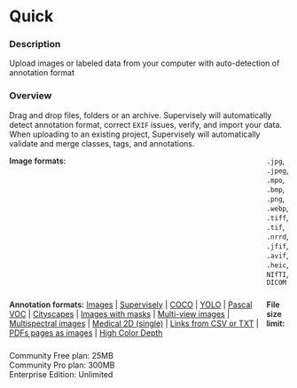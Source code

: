 # Quick

### Description

Upload images or labeled data from your computer with auto-detection of annotation format

### Overview

Drag and drop files, folders or an archive. Supervisely will automatically detect annotation format, correct `EXIF` issues, verify, and import your data. When uploading to an existing project, Supervisely will automatically validate and merge classes, tags, and annotations.

<div style="display: grid; grid-template-columns: auto 1fr; grid-column-gap: 5px; grid-row-gap: 10px; grid-auto-rows: auto;">
  <b style="font-weight: 600; flex: none;" class="mr5">Image formats:</b>
  <span><code>.jpg</code>, <code>.jpeg</code>, <code>.mpo</code>, <code>.bmp</code>, <code>.png</code>, <code>.webp</code>, <code>.tiff</code>, <code>.tif</code>, <code>.nrrd</code>, <code>.jfif</code>, <code>.avif</code>, <code>.heic</code>, <code>NIfTI</code>, <code>DICOM</code></span>

<b style="font-weight: 600; flex: none;" class="mr5">Annotation formats:</b>
<span>
<a href="https://raw.githubusercontent.com/supervisely-ecosystem/import-wizard-docs/master/converter_docs/images/images.md" data-key="sly-open-modal" data-modal-event="open-md-modal" >Images</a><span> | </span>
<a href="https://raw.githubusercontent.com/supervisely-ecosystem/import-wizard-docs/master/converter_docs/images/supervisely.md" data-key="sly-open-modal" data-modal-event="open-md-modal" >Supervisely</a><span> | </span>
<a href="https://raw.githubusercontent.com/supervisely-ecosystem/import-wizard-docs/master/converter_docs/images/coco.md" data-key="sly-open-modal" data-modal-event="open-md-modal" >COCO</a><span> | </span>
<a href="https://raw.githubusercontent.com/supervisely-ecosystem/import-wizard-docs/master/converter_docs/images/yolo.md" data-key="sly-open-modal" data-modal-event="open-md-modal" >YOLO</a><span> | </span>
<a href="https://raw.githubusercontent.com/supervisely-ecosystem/import-wizard-docs/master/converter_docs/images/pascal.md" data-key="sly-open-modal" data-modal-event="open-md-modal" >Pascal VOC</a><span> | </span>
<a href="https://raw.githubusercontent.com/supervisely-ecosystem/import-wizard-docs/master/converter_docs/images/cityscapes.md" data-key="sly-open-modal" data-modal-event="open-md-modal" >Cityscapes</a><span> | </span>
<a href="https://raw.githubusercontent.com/supervisely-ecosystem/import-wizard-docs/master/converter_docs/images/masks.md" data-key="sly-open-modal" data-modal-event="open-md-modal" >Images with masks</a><span> | </span>
<a href="https://raw.githubusercontent.com/supervisely-ecosystem/import-wizard-docs/master/converter_docs/images/multiview.md" data-key="sly-open-modal" data-modal-event="open-md-modal" >Multi-view images</a><span> | </span>
<a href="https://raw.githubusercontent.com/supervisely-ecosystem/import-wizard-docs/master/converter_docs/images/multispectral.md" data-key="sly-open-modal" data-modal-event="open-md-modal" >Multispectral images</a><span> | </span>
<a href="https://raw.githubusercontent.com/supervisely-ecosystem/import-wizard-docs/master/converter_docs/images/medical_2d.md" data-key="sly-open-modal" data-modal-event="open-md-modal" >Medical 2D (single)</a><span> | </span>
<a href="https://raw.githubusercontent.com/supervisely-ecosystem/import-wizard-docs/master/converter_docs/images/csv.md" data-key="sly-open-modal" data-modal-event="open-md-modal" >Links from CSV or TXT</a><span> | </span>
<a href="https://raw.githubusercontent.com/supervisely-ecosystem/import-wizard-docs/master/converter_docs/images/pdf.md" data-key="sly-open-modal" data-modal-event="open-md-modal" >PDFs pages as images</a><span> | </span>
<a href="https://raw.githubusercontent.com/supervisely-ecosystem/import-wizard-docs/master/converter_docs/images/high_color_depth.md" data-key="sly-open-modal" data-modal-event="open-md-modal" >High Color Depth</a>
</span>

<b style="font-weight: 600; flex: none;" class="mr5">File size limit:</b>

  <div>
    <div>Community Free plan: 25MB</div>
    <div>Community Pro plan: 300MB</div>
    <div>Enterprise Edition: Unlimited</div>
  </div>
</div>
